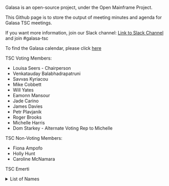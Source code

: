 Galasa is an open-source project, under the Open Mainframe Project.

This Github page is to store the output of meeting minutes and agenda for Galasa TSC meetings.

If you want more information, join our Slack channel: [Link to Slack Channel](https://openmainframeproject.slack.com/join/shared_invite/zt-1x1bqpv1f-4Sm4c~XHsvrC~vkaS1kq_Q#/shared-invite/email) and join #galasa-tsc

To find the Galasa calendar, please click [here](https://lists.openmainframeproject.org/g/galasa-discussion/calendar)

TSC Voting Members:
- Louisa Seers - Chairperson
- Venkatauday Balabhadrapatruni
- Savvas Kyriacou
- Mike Cobbett
- Will Yates
- Eamonn Mansour
- Jade Carino
- James Davies
- Petr Plavjanik
- Roger Brooks
- Michelle Harris
- Dom Starkey - Alternate Voting Rep to Michelle

TSC Non-Voting Members:
- Fiona Ampofo
- Holly Hunt
- Caroline McNamara

TSC Emerti
<details>
  <summary>List of Names</summary>
- Dharmendra Mahanty
